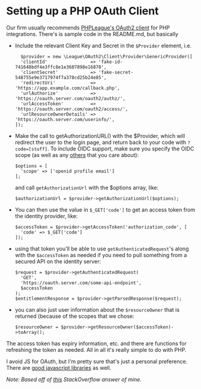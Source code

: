<h1 class="github-title">Setting up a PHP OAuth Client</h1>

Our firm usually recommends [PHPLeague's OAuth2 client](https://github.com/thephpleague/oauth2-client) for PHP integrations. There's is sample code in the README.md, but basically

 - Include the relevant Client Key and Secret in the `$Provider` element, i.e.
 
    ~~~~
      $provider = new \League\OAuth2\Client\Provider\GenericProvider([
      'clientId'                => 'fake-id-741648bdf4e3ffc8e1e3607898e16870',
      'clientSecret'            => 'fake-secret-548755e9e3717974f7a378cd25b24e85',
      'redirectUri'             => 'https://app.example.com/callback.php',
      'urlAuthorize'            => 'https://oauth.server.com/oauth2/authz/',
      'urlAccessToken'          => 'https://oauth.server.com/oauth2/access/',
      'urlResourceOwnerDetails' => 'https://oauth.server.com/userinfo/',
    ]);
    ~~~~
 
 - Make the call to getAuthorizationURL() with the $Provider, which will redirect the user to the login page, and return back to your code with `?code=[stuff]`. To include OIDC support, make sure you specify the OIDC scope (as well as any [others](https://openid.net/specs/openid-connect-core-1_0.html#ScopeClaims) that you care about):

    ~~~~
    $options = [
      'scope' => ['openid profile email']
    ];
    ~~~~

   and call `getAuthorizationUrl` with the $options array, like: 
   
    ~~~~
    $authorizationUrl = $provider->getAuthorizationUrl($options);
    ~~~~
 
 - You can then use the value in `$_GET['code']` to get an access token from the identity provider, like:
 
    ~~~~
    $accessToken = $provider->getAccessToken('authorization_code', [
      'code' => $_GET['code']
    ]);
    ~~~~
 
 - using that token you'll be able to use `getAuthenticatedRequest`'s along with the `$accessToken` as needed if you need to pull something from a secured API on the identity server:
 
    ~~~~
    $request = $provider->getAuthenticatedRequest(
      'GET',
      'https://oauth.server.com/some-api-endpoint',
      $accessToken
    );
    $entitlementResponse = $provider->getParsedResponse($request);
    ~~~~~
 
 - you can also just user information about the `$resourceOwner` that is returned (because of the scopes that we chose:
 
    ~~~~
    $resourceOwner = $provider->getResourceOwner($accessToken)->toArray();
    ~~~~

The access token has expiry information, etc. and there are functions for refreshing the token as needed. All in all it's really simple to do with PHP.

I avoid JS for OAuth, but I'm pretty sure that's just a personal preference. There are [good javascript libraries](https://github.com/andreassolberg/jso) as well.

*Note: Based off of [this](https://stackoverflow.com/questions/58438389/openid-connect-with-php-or-java-script/58452437#58452437) StackOverflow answer of mine.*
